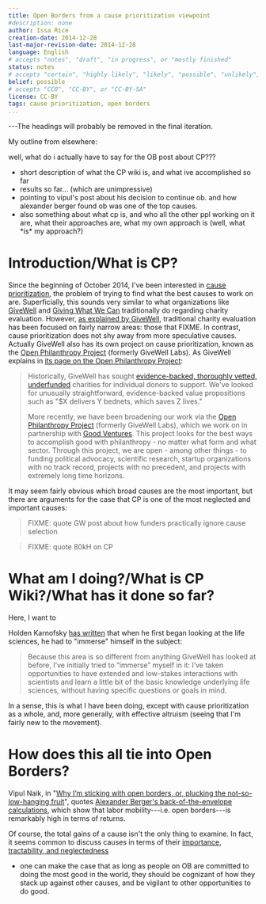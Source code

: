 ```yaml
---
title: Open Borders from a cause prioritization viewpoint
#description: none
author: Issa Rice
creation-date: 2014-12-28
last-major-revision-date: 2014-12-28
language: English
# accepts "notes", "draft", "in progress", or "mostly finished"
status: notes
# accepts "certain", "highly likely", "likely", "possible", "unlikely", "highly unlikely", "remote", "impossible", "log", "emotional", or "fiction"
belief: possible
# accepts "CC0", "CC-BY", or "CC-BY-SA"
license: CC-BY
tags: cause prioritization, open borders
...
```


---The headings will probably be removed in the final iteration.

My outline from elsewhere:

well, what do i actually have to say for the OB post about CP???

<ul>
<li>short description of what the CP wiki is, and what ive accomplished so far</li>
<li>results so far... (which are unimpressive)</li>
<li>pointing to vipul's post about his decision to continue ob. and how alexander berger found ob was one of the top causes.</li>
<li>also something about what cp is, and who all the other ppl working on it are, what their approaches are, what my own approach is (well, what *is* my approach?)</li>
</ul>

# Introduction/What is CP?

Since the beginning of October 2014, I've been interested in [cause prioritization](https://en.wikipedia.org/wiki/Effective_altruism#Cause_prioritization), the problem of trying to find what the best causes to work on are.
Superficially, this sounds very similar to what organizations like [GiveWell](http://www.givewell.org/) and [Giving What We Can](https://www.givingwhatwecan.org/) traditionally do regarding charity evaluation.
However, [as explained by GiveWell](FIXME), traditional charity evaluation has been focused on fairly narrow areas: those that FIXME.
In contrast, cause prioritization does not shy away from more speculative causes.
Actually GiveWell also has its own project on cause prioritization, known as the [Open Philanthropy Project](FIXME) (formerly GiveWell Labs).
As GiveWell explains in [its page on the Open Philanthropy Project](http://www.givewell.org/labs):

> Historically, GiveWell has sought
> [evidence-backed, thoroughly vetted, underfunded](http://www.givewell.org/criteria) charities for individual
> donors to support. We've looked for unusually straightforward,
> evidence-backed value propositions such as "\$X delivers Y bednets,
> which saves Z lives."
>
> More recently, we have been broadening our work via the
> [Open Philanthropy Project](http://www.openphilanthropy.org) (formerly
> GiveWell Labs), which we work on in partnership with
> [Good Ventures](http://www.goodventures.org). This project looks for the best
> ways to accomplish good with philanthropy - no matter what form and what
> sector. Through this project, we are open - among other things - to
> funding political advocacy, scientific research, startup organizations
> with no track record, projects with no precedent, and projects with
> extremely long time horizons.




It may seem fairly obvious which broad causes are the most important, but there are arguments for the case that CP is one of the most neglected and important causes:

> FIXME: quote GW post about how funders practically ignore cause selection

> FIXME: quote 80kH on CP

# What am I doing?/What is CP Wiki?/What has it done so far?

Here, I want to 

Holden Karnofsky [has written](http://blog.givewell.org/2014/01/07/exploring-life-sciences-funding/) that when he first began looking at the life sciences, he had to "immerse" himself in the subject:

> Because this area is so different from anything GiveWell has looked at before, I’ve initially tried to “immerse” myself in it: I’ve taken opportunities to have extended and low-stakes interactions with scientists and learn a little bit of the basic knowledge underlying life sciences, without having specific questions or goals in mind.

In a sense, this is what I have been doing, except with cause prioritization as a whole, and, more generally, with effective altruism (seeing that I'm fairly new to the movement).

# How does this all tie into Open Borders?

Vipul Naik, in "[Why I’m sticking with open borders, or, plucking the not-so-low-hanging fruit](http://openborders.info/blog/why-im-sticking-with-open-borders-or-plucking-the-not-so-low-hanging-fruit/)", quotes [Alexander Berger's back-of-the-envelope calculations](https://docs.google.com/document/d/1DTl4TYaTPMAtwQTju9PZmxKhZTCh6nmi-Vh8cnSgYak/edit), which show that labor mobility---i.e. open borders---is remarkably high in terms of returns.




Of course, the total gains of a cause isn't the only thing to examine.
In fact, it seems common to discuss causes in terms of their [importance, tractability, and neglectedness](http://causeprioritization.org/Importance,%20tractability,%20neglectedness)

- one can make the case that as long as people on OB are committed to doing the most good in the world, they should be cognizant of how they stack up against other causes, and be vigilant to other opportunities to do good.

